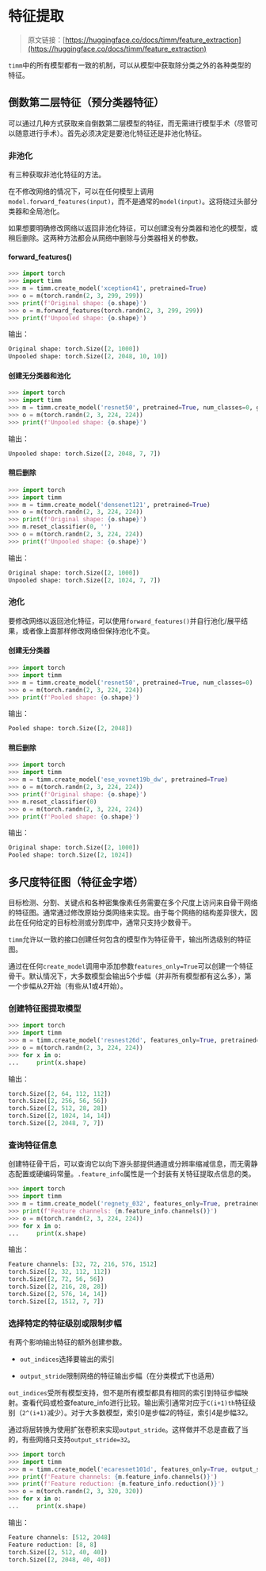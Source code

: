 # 特征提取

> 原文链接：[https://huggingface.co/docs/timm/feature_extraction](https://huggingface.co/docs/timm/feature_extraction)

`timm`中的所有模型都有一致的机制，可以从模型中获取除分类之外的各种类型的特征。

## 倒数第二层特征（预分类器特征）

可以通过几种方式获取来自倒数第二层模型的特征，而无需进行模型手术（尽管可以随意进行手术）。首先必须决定是要池化特征还是非池化特征。

### 非池化

有三种获取非池化特征的方法。

在不修改网络的情况下，可以在任何模型上调用`model.forward_features(input)`，而不是通常的`model(input)`。这将绕过头部分类器和全局池化。

如果想要明确修改网络以返回非池化特征，可以创建没有分类器和池化的模型，或稍后删除。这两种方法都会从网络中删除与分类器相关的参数。

#### forward_features()

```py
>>> import torch
>>> import timm
>>> m = timm.create_model('xception41', pretrained=True)
>>> o = m(torch.randn(2, 3, 299, 299))
>>> print(f'Original shape: {o.shape}')
>>> o = m.forward_features(torch.randn(2, 3, 299, 299))
>>> print(f'Unpooled shape: {o.shape}')
```

输出：

```py
Original shape: torch.Size([2, 1000])
Unpooled shape: torch.Size([2, 2048, 10, 10])
```

#### 创建无分类器和池化

```py
>>> import torch
>>> import timm
>>> m = timm.create_model('resnet50', pretrained=True, num_classes=0, global_pool='')
>>> o = m(torch.randn(2, 3, 224, 224))
>>> print(f'Unpooled shape: {o.shape}')
```

输出：

```py
Unpooled shape: torch.Size([2, 2048, 7, 7])
```

#### 稍后删除

```py
>>> import torch
>>> import timm
>>> m = timm.create_model('densenet121', pretrained=True)
>>> o = m(torch.randn(2, 3, 224, 224))
>>> print(f'Original shape: {o.shape}')
>>> m.reset_classifier(0, '')
>>> o = m(torch.randn(2, 3, 224, 224))
>>> print(f'Unpooled shape: {o.shape}')
```

输出：

```py
Original shape: torch.Size([2, 1000])
Unpooled shape: torch.Size([2, 1024, 7, 7])
```

### 池化

要修改网络以返回池化特征，可以使用`forward_features()`并自行池化/展平结果，或者像上面那样修改网络但保持池化不变。

#### 创建无分类器

```py
>>> import torch
>>> import timm
>>> m = timm.create_model('resnet50', pretrained=True, num_classes=0)
>>> o = m(torch.randn(2, 3, 224, 224))
>>> print(f'Pooled shape: {o.shape}')
```

输出：

```py
Pooled shape: torch.Size([2, 2048])
```

#### 稍后删除

```py
>>> import torch
>>> import timm
>>> m = timm.create_model('ese_vovnet19b_dw', pretrained=True)
>>> o = m(torch.randn(2, 3, 224, 224))
>>> print(f'Original shape: {o.shape}')
>>> m.reset_classifier(0)
>>> o = m(torch.randn(2, 3, 224, 224))
>>> print(f'Pooled shape: {o.shape}')
```

输出：

```py
Original shape: torch.Size([2, 1000])
Pooled shape: torch.Size([2, 1024])
```

## 多尺度特征图（特征金字塔）

目标检测、分割、关键点和各种密集像素任务需要在多个尺度上访问来自骨干网络的特征图。通常通过修改原始分类网络来实现。由于每个网络的结构差异很大，因此在任何给定的目标检测或分割库中，通常只支持少数骨干。

`timm`允许以一致的接口创建任何包含的模型作为特征骨干，输出所选级别的特征图。

通过在任何`create_model`调用中添加参数`features_only=True`可以创建一个特征骨干。默认情况下，大多数模型会输出5个步幅（并非所有模型都有这么多），第一个步幅从2开始（有些从1或4开始）。

### 创建特征图提取模型

```py
>>> import torch
>>> import timm
>>> m = timm.create_model('resnest26d', features_only=True, pretrained=True)
>>> o = m(torch.randn(2, 3, 224, 224))
>>> for x in o:
...     print(x.shape)
```

输出：

```py
torch.Size([2, 64, 112, 112])
torch.Size([2, 256, 56, 56])
torch.Size([2, 512, 28, 28])
torch.Size([2, 1024, 14, 14])
torch.Size([2, 2048, 7, 7])
```

### 查询特征信息

创建特征骨干后，可以查询它以向下游头部提供通道或分辨率缩减信息，而无需静态配置或硬编码常量。`.feature_info`属性是一个封装有关特征提取点信息的类。

```py
>>> import torch
>>> import timm
>>> m = timm.create_model('regnety_032', features_only=True, pretrained=True)
>>> print(f'Feature channels: {m.feature_info.channels()}')
>>> o = m(torch.randn(2, 3, 224, 224))
>>> for x in o:
...     print(x.shape)
```

输出：

```py
Feature channels: [32, 72, 216, 576, 1512]
torch.Size([2, 32, 112, 112])
torch.Size([2, 72, 56, 56])
torch.Size([2, 216, 28, 28])
torch.Size([2, 576, 14, 14])
torch.Size([2, 1512, 7, 7])
```

### 选择特定的特征级别或限制步幅

有两个影响输出特征的额外创建参数。

+   `out_indices`选择要输出的索引

+   `output_stride`限制网络的特征输出步幅（在分类模式下也适用）

`out_indices`受所有模型支持，但不是所有模型都具有相同的索引到特征步幅映射。查看代码或检查feature_info进行比较。输出索引通常对应于`C(i+1)th`特征级别（`2^(i+1)`减少）。对于大多数模型，索引0是步幅2的特征，索引4是步幅32。

通过将层转换为使用扩张卷积来实现`output_stride`。这样做并不总是直截了当的，有些网络只支持`output_stride=32`。

```py
>>> import torch
>>> import timm
>>> m = timm.create_model('ecaresnet101d', features_only=True, output_stride=8, out_indices=(2, 4), pretrained=True)
>>> print(f'Feature channels: {m.feature_info.channels()}')
>>> print(f'Feature reduction: {m.feature_info.reduction()}')
>>> o = m(torch.randn(2, 3, 320, 320))
>>> for x in o:
...     print(x.shape)
```

输出：

```py
Feature channels: [512, 2048]
Feature reduction: [8, 8]
torch.Size([2, 512, 40, 40])
torch.Size([2, 2048, 40, 40])
```
